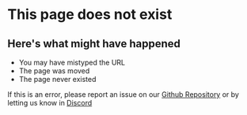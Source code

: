 # This page does not exist

## Here's what might have happened

- You may have mistyped the URL
- The page was moved
- The page never existed

If this is an error, please report an issue on our
[Github Repository](https://github.com/c6o/docs/issues/new?assignees=&labels=bug&template=bug-report.md&title=)
or by letting us know in [Discord](https://discord.gg/wx3JkVjTPy)
